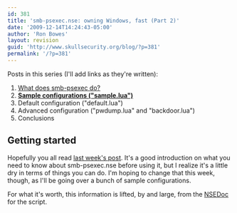 ```yaml
---
id: 381
title: 'smb-psexec.nse: owning Windows, fast (Part 2)'
date: '2009-12-14T14:24:43-05:00'
author: 'Ron Bowes'
layout: revision
guid: 'http://www.skullsecurity.org/blog/?p=381'
permalink: '/?p=381'
---
```


Posts in this series (I'll add links as they're written):

1. [What does smb-psexec do?](/blog/?p=365)
2. **[Sample configurations ("sample.lua")](/blog/?p=365)**
3. Default configuration ("default.lua")
4. Advanced configuration ("pwdump.lua" and "backdoor.lua")
5. Conclusions

## Getting started

Hopefully you all read [last week's post](/blog/?p=365). It's a good introduction on what you need to know about smb-psexec.nse before using it, but I realize it's a little dry in terms of things you can do. I'm hoping to change that this week, though, as I'll be going over a bunch of sample configurations.

For what it's worth, this information is lifted, by and large, from the [NSEDoc](http://nmap.org/nsedoc/scripts/smb-psexec.html) for the script.
